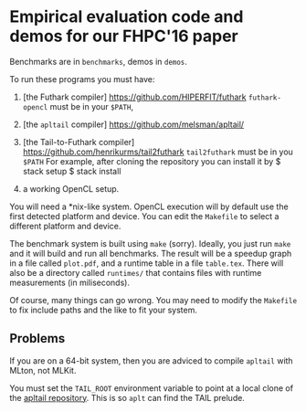 Empirical evaluation code and demos for our FHPC'16 paper
=========================================================

Benchmarks are in `benchmarks`, demos in `demos`.

To run these programs you must have:

1. [the Futhark compiler]
    https://github.com/HIPERFIT/futhark
    `futhark-opencl` must be in your `$PATH`,

2. [the `apltail` compiler]
   https://github.com/melsman/apltail/

3. [the Tail-to-Futhark compiler]
   https://github.com/henrikurms/tail2futhark
   `tail2futhark` must be in you `$PATH`
   For example, after cloning the repository you can install it by
   $ stack setup
   $ stack install

4. a working OpenCL setup.

You will need a *nix-like system.  OpenCL execution will by
default use the first detected platform and device.  You can edit the
`Makefile` to select a different platform and device.

The benchmark system is built using `make` (sorry).  Ideally, you just
run `make` and it will build and run all benchmarks.  The result will
be a speedup graph in a file called `plot.pdf`, and a runtime table in
a file `table.tex`.  There will also be a directory called `runtimes/`
that contains files with runtime measurements (in miliseconds).

Of course, many things can go wrong.  You may need to modify the
`Makefile` to fix include paths and the like to fit your system.

Problems
--

If you are on a 64-bit system, then you are adviced to compile
`apltail` with MLton, not MLKit.

You must set the `TAIL_ROOT` environment variable to point at a local
clone of the [apltail repository](https://github.com/melsman/apltail).
This is so `aplt` can find the TAIL prelude.
